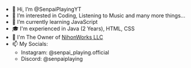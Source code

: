 - 👋 Hi, I’m @SenpaiPlayingYT
- 👀 I’m interested in Coding, Listening to Music and many more things...
- 🌱 I’m currently learning JavaScript
- 🎓 I'm experienced in Java (2 Years), HTML, CSS
- 💼 I'm The Owner of [NihonWorks LLC](https://github.com/NihonWorks-LLC)
- 📫 My Socials:
    - Instagram: @senpai_playing.official
    - Discord: @senpaiplaying
